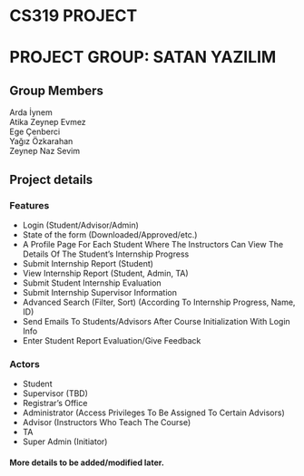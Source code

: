 # CS319 PROJECT

# PROJECT GROUP: SATAN YAZILIM

## Group Members
Arda İynem  
Atika Zeynep Evmez  
Ege Çenberci  
Yağız Özkarahan  
Zeynep Naz Sevim  

## Project details

### Features

* Login (Student/Advisor/Admin)
* State of the form (Downloaded/Approved/etc.)
* A Profile Page For Each Student Where The Instructors Can View The Details Of The Student’s Internship Progress
* Submit Internship Report (Student)
* View Internship Report (Student, Admin, TA)
* Submit Student Internship Evaluation
* Submit Internship Supervisor Information
* Advanced Search (Filter, Sort) (According To Internship Progress, Name, ID)
* Send Emails To Students/Advisors After Course Initialization With Login Info
* Enter Student Report Evaluation/Give Feedback


### Actors

* Student
* Supervisor (TBD)
* Registrar’s Office
* Administrator (Access Privileges To Be Assigned To Certain Advisors)
* Advisor (Instructors Who Teach The Course)
* TA
* Super Admin (Initiator)


#### More details to be added/modified later.
